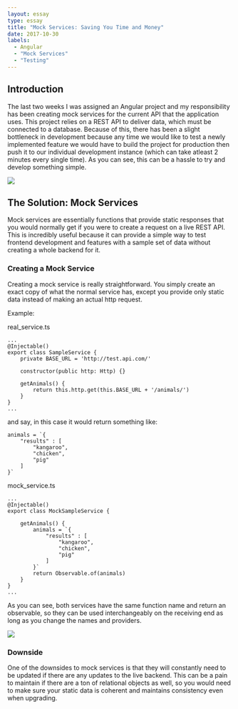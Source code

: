 ```yaml
---
layout: essay
type: essay
title: "Mock Services: Saving You Time and Money"
date: 2017-10-30
labels:
  - Angular
  - "Mock Services"
  - "Testing"
---
```


## Introduction
The last two weeks I was assigned an Angular project and my responsibility has been creating mock services for the current API that the application uses. This project relies on a REST API to deliver data, which must be connected to a database. Because of this, there has been a slight bottleneck in development because any time we would like to test a newly implemented feature we would have to build the project for production then push it to our individual development instance (which can take atleast 2 minutes every single time). As you can see, this can be a hassle to try and develop something simple.

<img class="ui medium centered image" src="https://media.giphy.com/media/88EvfARM1YaCQ/giphy.gif">

## The Solution: Mock Services
Mock services are essentially functions that provide static responses that you would normally get if you were to create a request on a live REST API. This is incredibly useful because it can provide a simple way to test frontend development and features with a sample set of data without creating a whole backend for it.

### Creating a Mock Service
Creating a mock service is really straightforward. You simply create an exact copy of what the normal service has, except you provide only static data instead of making an actual http request.

Example:

real_service.ts
```
...
@Injectable()
export class SampleService {
	private BASE_URL = 'http://test.api.com/'

	constructor(public http: Http) {}

	getAnimals() {
		return this.http.get(this.BASE_URL + '/animals/')
	}
}
...

```
and say, in this case it would return something like: 
```
animals = `{
	"results" : [
		"kangaroo", 
		"chicken", 
		"pig"
	]
}`
```


mock_service.ts
```
...
@Injectable()
export class MockSampleService {

	getAnimals() {
		animals = `{
			"results" : [
				"kangaroo", 
				"chicken", 
				"pig"
			]
		}`
		return Observable.of(animals)
	}
}
...

```

As you can see, both services have the same function name and return an observable, so they can be used interchangeably on the receiving end as long as you change the names and providers.

<img class="ui medium centered image" src="http://www.reactiongifs.com/r/2013/10/woah.gif">


### Downside
One of the downsides to mock services is that they will constantly need to be updated if there are any updates to the live backend. This can be a pain to maintain if there are a ton of relational objects as well, so you would need to make sure your static data is coherent and maintains consistency even when upgrading.






